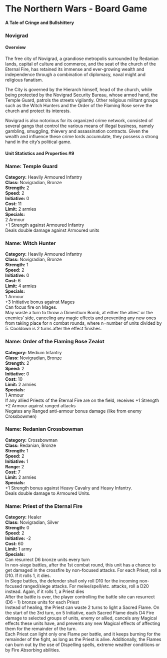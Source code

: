 The Northern Wars - Board Game
==============================

**A Tale of Cringe and Bullshittery**

### Novigrad

#### Overview

The free city of Novigrad, a grandiose metropolis surrounded by Redanian lands, capital of culture and commerce, and the seat of the church of the Eternal Fire, has retained its immense and ever-growing wealth and independence through a combination of diplomacy, naval might and religious fanatism.  

The City is governed by the Hierarch himself, head of the church, while being protected by the Novigrad Security Bureau, whose armed hand, the Temple Guard, patrols the streets vigilantly. Other religious militant groups such as the Witch Hunters and the Order of the Flaming Rose serve the church and protect its interests.  

Novigrad is also notorious for its organized crime network, consisted of several gangs that control the various means of illegal business, namely gambling, smuggling, thievery and assassination contracts. Given the wealth and influence these crime lords accumulate, they possess a strong hand in the city’s political game.  

#### Unit Statistics and Properties \#9

### Name: Temple Guard

**Category:** Heavily Armoured Infantry  
**Class:** Novigradian, Bronze  
**Strength:** 2  
**Speed:** 2  
**Initiative:** 0  
**Cost:** 11  
**Limit:** 2 armies  
**Specials:**  
2 Armour  
+1 Strength against Armoured Infantry  
Deals double damage against Armoured units

### Name: Witch Hunter

**Category:** Heavily Armoured Infantry  
**Class:** Novigradian, Bronze  
**Strength:** 1  
**Speed:** 2  
**Initiative:** 0  
**Cost:** 6  
**Limit:** 4 armies  
**Specials:**  
1 Armour  
+3 Initiative bonus against Mages  
Can focus fire on Mages.  
May waste a turn to throw a Dimeritium Bomb, at either the allies’ or the
enemies’ side, canceling any magic effects and preventing any new ones from
taking place for n combat rounds, where n=number of units divided by 5. Cooldown
is 2 turns after the effect finishes.

### Name: Order of the Flaming Rose Zealot

**Category:** Medium Infantry  
**Class:** Novigradian, Bronze  
**Strength:** 2  
**Speed:** 2  
**Initiative:** 0  
**Cost:** 10  
**Limit:** 2 armies  
**Specials:**  
1 Armour  
If any allied Priests of the Eternal Fire are on the field, receives +1 Strength  
+2 Armour against ranged attacks  
Negates any Ranged anti-armour bonus damage (like from enemy Crossbowmen)

### Name: Redanian Crossbowman

**Category:** Crossbowman  
**Class:** Redanian, Bronze  
**Strength:** 1  
**Speed:** 2  
**Initiative:** 1  
**Range:** 2  
**Cost:** 7  
**Limit:** 2 armies  
**Specials:**  
+1 Strength bonus against Heavy Cavalry and Heavy Infantry.  
Deals double damage to Armoured Units.

### Name: Priest of the Eternal Fire

**Category:** Healer  
**Class:** Novigradian, Silver  
**Strength:** 0  
**Speed:** 2  
**Initiative:** -2  
**Cost:** 60  
**Limit:** 1 army  
**Specials:**  
Can resurrect D6 bronze units every turn  
In non-siege battles, after the 1st combat round, this unit has a chance to get
damaged in the crossfire by non-focused attacks. For each Priest, roll a D10. If
it rolls 1, it dies.  
In Siege battles, the defender shall only roll D10 for the incoming non-focused
ranged/siege attacks. For melee/spell/etc. attacks, roll a D20 instead. Again,
if it rolls 1, a Priest dies  
After the battle is over, the player controlling the battle site can resurrect
(D6 – 1) bronze units for each Priest  
Instead of healing, the Priest can waste 2 turns to light a Sacred Flame. On the
start of the 3rd turn, on 5 Initiative, each Sacred Flame deals D4 Fire damage
to selected groups of units, enemy or allied, cancels any Magical effects these
units have, and prevents any new Magical effects of affecting them for the
remainder of the turn.  
Each Priest can light only one Flame per battle, and it keeps burning for the
remainder of the fight, as long as the Priest is alive. Additionally, the Flames
can burn out by the use of Dispelling spells, extreme weather conditions or by
Fire Absorbing abilities.
